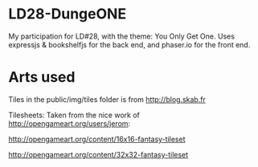 LD28-DungeONE
=============

My participation for LD#28, with the theme: You Only Get One. Uses expressjs &amp; bookshelfjs for the back end, and phaser.io for the front end.

Arts used
=========
Tiles in the public/img/tiles folder is from http://blog.skab.fr

Tilesheets:
Taken from the nice work of http://opengameart.org/users/jerom:

http://opengameart.org/content/16x16-fantasy-tileset

http://opengameart.org/content/32x32-fantasy-tileset